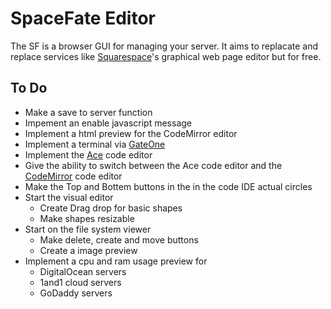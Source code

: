 # SpaceFate Editor
The SF is a browser GUI for managing your server. It aims to replacate and replace services like [Squarespace](https://www.squarespace.com/)'s graphical web page editor but for free.



<!--
## Demo
Although the IDE is basicly the only thing created so far, you can try it out here: [74.208.160.79](http://74.208.160.79/). But I will warn you, it doesn't look nice.
-
The demo isn't ready yet
-->

## To Do
 - Make a save to server function
 - Impement an enable javascript message
 - Implement a html preview for the CodeMirror editor
 - Implement a terminal via [GateOne](https://github.com/liftoff/GateOne)
 - Implement the [Ace](https://ace.c9.io/) code editor
 - Give the ability to switch between the Ace code editor and the [CodeMirror](https://codemirror.net/) code editor
 - Make the Top and Bottem buttons in the in the code IDE actual circles
 - Start the visual editor
   - Create Drag drop for basic shapes
   - Make shapes resizable
 - Start on the file system viewer
   - Make delete, create and move buttons
   - Create a image preview
 - Implement a cpu and ram usage preview for
   - DigitalOcean servers
   - 1and1 cloud servers
   - GoDaddy servers
